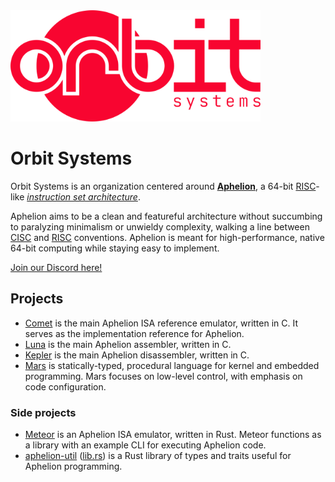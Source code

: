 <img src="/profile/orbitsystems.png" alt="Orbit Systems Logo" width="400"/>

# Orbit Systems

Orbit Systems is an organization centered around [**Aphelion**][Aphelion], a 64-bit [RISC][RISC]-like [*instruction set architecture*][ISA].

Aphelion aims to be a clean and featureful architecture without succumbing to paralyzing minimalism or unwieldy complexity, walking a line between [CISC][CISC] and [RISC][RISC] conventions. Aphelion is meant for high-performance, native 64-bit computing while staying easy to implement.

[Join our Discord here!](https://discord.gg/PzShtqpMKA)

## Projects

- [Comet][Comet] is the main Aphelion ISA reference emulator, written in C. It serves as the implementation reference for Aphelion.
- [Luna][Luna] is the main Aphelion assembler, written in C.
- [Kepler][Kepler] is the main Aphelion disassembler, written in C.
- [Mars][Mars] is statically-typed, procedural language for kernel and embedded programming. Mars focuses on low-level control, with emphasis on code configuration.

### Side projects

- [Meteor][Meteor] is an Aphelion ISA emulator, written in Rust. Meteor functions as a library with an example CLI for executing Aphelion code.
- [aphelion-util][util] ([lib.rs](https://lib.rs/crates/aphelion-util)) is a Rust library of types and traits useful for Aphelion programming.


[Aphelion]: https://github.com/orbit-systems/aphelion
[Comet]: https://github.com/orbit-systems/comet
[Luna]: https://github.com/orbit-systems/luna
[Kepler]: https://github.com/orbit-systems/kepler
[Mars]: https://github.com/orbit-systems/mars
[Nova]: https://github.com/orbit-systems/nova
[Meteor]: https://github.com/orbit-systems/meteor
[Terra]: https://github.com/orbit-systems/terra
[util]: https://github.com/orbit-systems/aphelion-util
[RISC]: https://en.wikipedia.org/wiki/Reduced_instruction_set_computer
[CISC]: https://en.wikipedia.org/wiki/Complex_instruction_set_computer
[ISA]: https://en.wikipedia.org/wiki/Instruction_set_architecture

